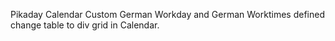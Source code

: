 Pikaday Calendar Custom German Workday and German Worktimes defined 
change table to div grid in Calendar. 
